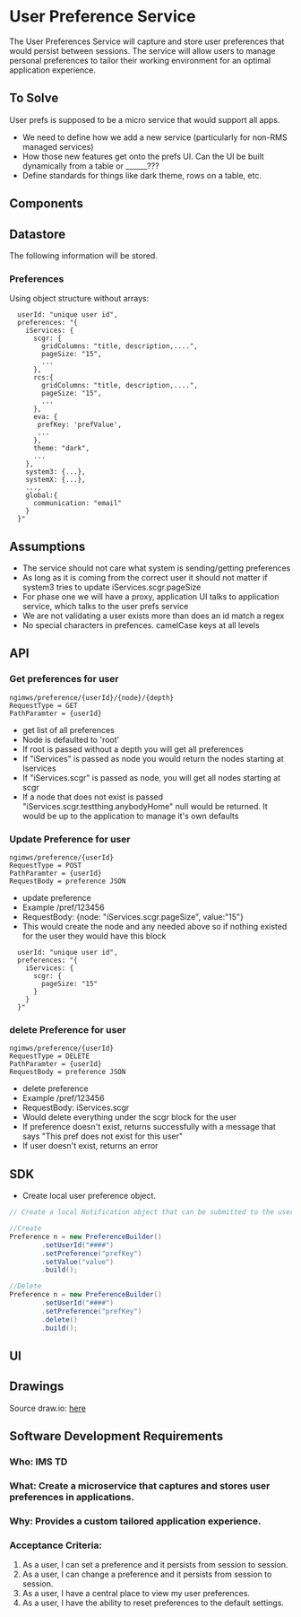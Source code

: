 # User Preference Service

The User Preferences Service will capture and store user preferences that would persist between sessions.  The service will allow users to manage personal preferences to tailor their working environment for an optimal application experience.  

## To Solve
User prefs is supposed to be a micro service that would support all apps.
- We need to define how we add a new service (particularly for non-RMS managed services)
- How those new features get onto the prefs UI.  Can the UI be built dynamically from a table or ______???
- Define standards for things like dark theme, rows on a table, etc.  



## **Components**
## Datastore
The following information will be stored.

### Preferences

Using object structure without arrays:
```json5
  userId: "unique user id",
  preferences: "{
    iServices: {
      scgr: {
        gridColumns: "title, description,....",
        pageSize: "15",
        ...
      },
      rcs:{
        gridColumns: "title, description,....",
        pageSize: "15",
        ...
      },
      eva: {
       prefKey: 'prefValue',
       ...
      },
      theme: "dark",
      ...  
    },
    system3: {...},
    systemX: {...},
    ...,
    global:{
      communication: "email"
    }
  }"
```

## Assumptions

* The service should not care what system is sending/getting preferences
* As long as it is coming from the correct user it should not matter if system3 tries to update iServices.scgr.pageSize
* For phase one we will have a proxy, application UI talks to application service, which talks to the user prefs service
* We are not validating a user exists more than does an id match a regex
* No special characters in prefences. camelCase keys at all levels

## API

### Get preferences for user
```
ngimws/preference/{userId}/{node}/{depth}
RequestType = GET
PathParamter = {userId}
```
* get list of all preferences
* Node is defaulted to 'root'
* If root is passed without a depth you will get all preferences
* If "iServices" is passed as node you would return the nodes starting at Iservices
* If "iServices.scgr" is passed as node, you will get all nodes starting at scgr
* If a node that does not exist is passed "iServices.scgr.testthing.anybodyHome" null would be returned. It would be up to the application to manage it's own defaults

### Update Preference for user
```
ngimws/preference/{userId}
RequestType = POST
PathParamter = {userId}
RequestBody = preference JSON
```
* update preference
* Example /pref/123456
* RequestBody: {node: "iServices.scgr.pageSize", value:"15"}
* This would create the node and any needed above so if nothing existed for the user they would have this block
```json5
  userId: "unique user id",
  preferences: "{
    iServices: {
      scgr: {
        pageSize: "15"
      }
    }
  }"
```


### delete Preference for user
```
ngimws/preference/{userId}
RequestType = DELETE
PathParamter = {userId}
RequestBody = preference JSON
```
* delete preference
* Example /pref/123456
* RequestBody: iServices.scgr
* Would delete everything under the scgr block for the user
* If preference doesn't exist, returns successfully with a message that says "This pref does not exist for this user"
* If user doesn't exist, returns an error

## SDK
- Create local user preference object.
```java
// Create a local Notification object that can be submitted to the user preference API.

//Create
Preference n = new PreferenceBuilder()
        .setUserId("####")
        .setPreference("prefKey")
        .setValue("value")
        .build();

//Delete
Preference n = new PreferenceBuilder()
        .setUserId("####")
        .setPreference("prefKey")
        .delete()
        .build();
```

## **UI**

## Drawings

Source draw.io: [here](https://app.diagrams.net/?src=about#HRMSLowside%2Frmslow%2Fmaster%2FDrawings%2FMicroservices%2FUserPreferences%2FUser%20Preference.drawio)

## **Software Development Requirements**



### Who: IMS TD



### What: Create a microservice that captures and stores user preferences in applications.


### Why: Provides a custom tailored application experience.


### Acceptance Criteria:
1.  As a user, I can set a preference and it persists from session to session.
2.  As a user, I can change a preference and it persists from session to session.
3.  As a user, I have a central place to view my user preferences.
4.  As a user, I have the ability to reset preferences to the default settings.
